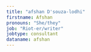 ```yaml
---
title: "afshan D'souza-lodhi"
firstname: Afshan
pronouns: "She/they"
job: "Riot-er/writer"
jobtype: consultant
dataname: afshan
---
```


